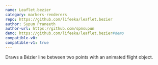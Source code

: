 ```yaml
---
name: Leaflet.bezier
category: markers-renderers
repo: https://github.com/lifeeka/leaflet.bezier
author: Supun Praneeth
author-url: https://github.com/spmsupun
demo: https://github.com/lifeeka/leaflet.bezier#demo
compatible-v0:
compatible-v1: true
---
```


Draws a Bézier line between two points with an animated flight object.
